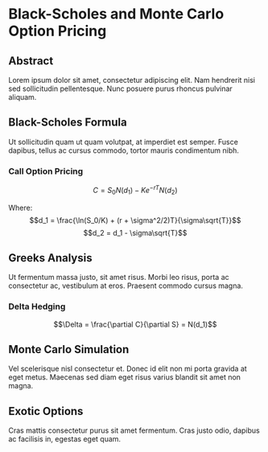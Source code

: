# Black-Scholes and Monte Carlo Option Pricing

## Abstract

Lorem ipsum dolor sit amet, consectetur adipiscing elit. Nam hendrerit nisi sed sollicitudin pellentesque. Nunc posuere purus rhoncus pulvinar aliquam.

## Black-Scholes Formula

Ut sollicitudin quam ut quam volutpat, at imperdiet est semper. Fusce dapibus, tellus ac cursus commodo, tortor mauris condimentum nibh.

### Call Option Pricing

$$C = S_0 N(d_1) - K e^{-rT} N(d_2)$$

Where:
$$d_1 = \frac{\ln(S_0/K) + (r + \sigma^2/2)T}{\sigma\sqrt{T}}$$
$$d_2 = d_1 - \sigma\sqrt{T}$$

## Greeks Analysis

Ut fermentum massa justo, sit amet risus. Morbi leo risus, porta ac consectetur ac, vestibulum at eros. Praesent commodo cursus magna.

### Delta Hedging

$$\Delta = \frac{\partial C}{\partial S} = N(d_1)$$

## Monte Carlo Simulation

Vel scelerisque nisl consectetur et. Donec id elit non mi porta gravida at eget metus. Maecenas sed diam eget risus varius blandit sit amet non magna.

## Exotic Options

Cras mattis consectetur purus sit amet fermentum. Cras justo odio, dapibus ac facilisis in, egestas eget quam.